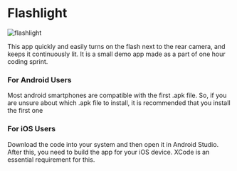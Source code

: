 # Flashlight
![flashlight](https://user-images.githubusercontent.com/97734029/213902849-4d71cc0f-9823-4225-8b80-816a752ec605.png)

This app quickly and easily turns on the flash next to the rear camera, and keeps it continuously lit. It is a small demo app made as a part of one hour coding sprint. 

### For Android Users



Most android smartphones are compatible with the first .apk file. So, if you are unsure about which .apk file to install, it is recommended that you install the first one

### For iOS Users

Download the code into your system and then open it in Android Studio. After this, you need to build the app for your iOS device. XCode is an essential requirement for this.

